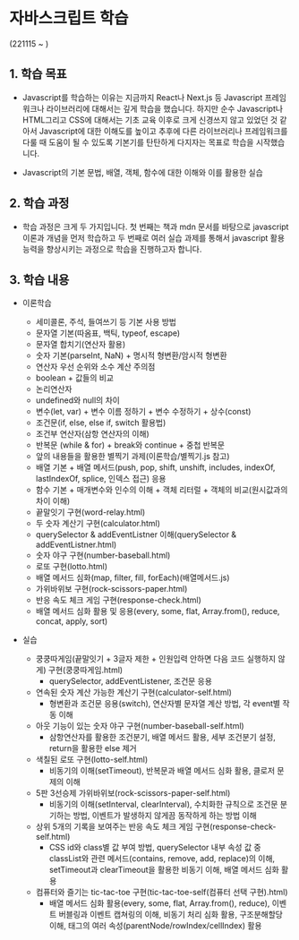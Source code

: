 # 자바스크립트 학습

(221115 ~ )

## 1. 학습 목표

- Javascript를 학습하는 이유는 지금까지 React나 Next.js 등 Javascript 프레임워크나 라이브러리에 대해서는 깊게 학습을 했습니다. 하지만 순수 Javascript나 HTML그리고 CSS에 대해서는 기초 교육 이후로 크게 신경쓰지 않고 있었던 것 같아서 Javascript에 대한 이해도를 높이고 추후에 다른 라이브러리나 프레임워크를 다룰 때 도움이 될 수 있도록 기본기를 탄탄하게 다지자는 목표로 학습을 시작했습니다.

- Javascript의 기본 문법, 배열, 객체, 함수에 대한 이해와 이를 활용한 실습

## 2. 학습 과정

- 학습 과정은 크게 두 가지입니다. 첫 번째는 책과 mdn 문서를 바탕으로 javascript 이론과 개념을 먼저 학습하고 두 번째로 여러 실습 과제를 통해서 javascript 활용 능력을 향상시키는 과정으로 학습을 진행하고자 합니다.

## 3. 학습 내용

- 이론학습

  - 세미콜론, 주석, 들여쓰기 등 기본 사용 방법
  - 문자열 기본(따옴표, 백틱, typeof, escape)
  - 문자열 합치기(연산자 활용)
  - 숫자 기본(parseInt, NaN) + 명시적 형변환/암시적 형변환
  - 연산자 우선 순위와 소수 계산 주의점
  - boolean + 값들의 비교
  - 논리연산자
  - undefined와 null의 차이
  - 변수(let, var) + 변수 이름 정하기 + 변수 수정하기 + 상수(const)
  - 조건문(if, else, else if, switch 활용법)
  - 조건부 연산자(삼항 연산자의 이해)
  - 반복문 (while & for) + break와 continue + 중첩 반복문
  - 앞의 내용들을 활용한 별찍기 과제(이론학습/별찍기.js 참고)
  - 배열 기본 + 배열 메서드(push, pop, shift, unshift, includes, indexOf, lastIndexOf, splice, 인덱스 접근) 응용
  - 함수 기본 + 매개변수와 인수의 이해 + 객체 리터럴 + 객체의 비교(원시값과의 차이 이해)
  - 끝말잇기 구현(word-relay.html)
  - 두 숫자 계산기 구현(calculator.html)
  - querySelector & addEventListner 이해(querySelector & addEventListner.html)
  - 숫자 야구 구현(number-baseball.html)
  - 로또 구현(lotto.html)
  - 배열 메서드 심화(map, filter, fill, forEach)(배열메서드.js)
  - 가위바위보 구현(rock-scissors-paper.html)
  - 반응 속도 체크 게임 구현(response-check.html)
  - 배열 메서드 심화 활용 및 응용(every, some, flat, Array.from(), reduce, concat, apply, sort)

- 실습
  - 쿵쿵따게임(끝말잇기 + 3글자 제한 + 인원입력 안하면 다음 코드 실행하지 않게) 구현(쿵쿵따게임.html)
    - querySelector, addEventListener, 조건문 응용
  - 연속된 숫자 계산 가능한 계산기 구현(calculator-self.html)
    - 형변환과 조건문 응용(switch), 연산자별 문자열 계산 방법, 각 event별 작동 이해
  - 아웃 기능이 있는 숫자 야구 구현(number-baseball-self.html)
    - 삼항연산자를 활용한 조건분기, 배열 메서드 활용, 세부 조건분기 설정, return을 활용한 else 제거
  - 색칠된 로또 구현(lotto-self.html)
    - 비동기의 이해(setTimeout), 반복문과 배열 메서드 심화 활용, 클로저 문제의 이해
  - 5판 3선승제 가위바위보(rock-scissors-paper-self.html)
    - 비동기의 이해(setInterval, clearInterval), 수치화한 규칙으로 조건문 분기하는 방법, 이벤트가 발생하지 않게끔 동작하게 하는 방법 이해
  - 상위 5개의 기록을 보여주는 반응 속도 체크 게임 구현(response-check-self.html)
    - CSS id와 class별 값 부여 방법, querySelector 내부 속성 값 중 classList와 관련 메서드(contains, remove, add, replace)의 이해, setTimeout과 clearTimeout을 활용한 비동기 이해, 배열 메서드 심화 활용
  - 컴퓨터와 즐기는 tic-tac-toe 구현(tic-tac-toe-self(컴퓨터 선택 구현).html)
    - 배열 메서드 심화 활용(every, some, flat, Array.from(), reduce), 이벤트 버블링과 이벤트 캡쳐링의 이해, 비동기 처리 심화 활용, 구조분해할당 이해, 태그의 여러 속성(parentNode/rowIndex/cellIndex) 활용
